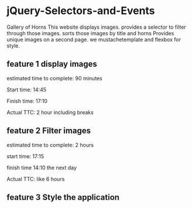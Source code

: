 # jQuery-Selectors-and-Events

Gallery of Horns
This website displays images. provides a selector to filter through those images. sorts those images by title and horns Provides unique images on a second page. we mustachetemplate and flexbox for style.

## feature 1 display images

estimated time to complete: 90 minutes

Start time: 14:45

Finish time: 17:10

Actual TTC: 2 hour including breaks

## feature 2 Filter images

estimated time to complete: 2 hours

start time: 17:15

finish time 14:10 the next day

Actual TTC: like 6 hours

## feature 3 Style the application
